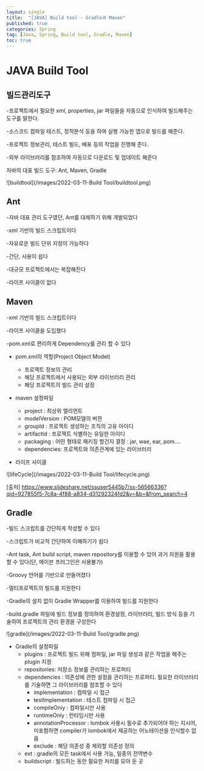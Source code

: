```yaml
---
layout: single
title:  "[JAVA] Build tool - Gradle과 Maven"
published: true
categories: Spring
tag: [Java, Spring, Build tool, Gradle, Maven]
toc: true
---
```


# JAVA Build Tool

## 빌드관리도구

-프로젝트에서 필요한 xml, properties, jar 파일들을 자동으로 인식하여 빌드해주는 도구를 말한다.

-소스코드 컴파일 테스트, 정적분석 등을 하여 실행 가능한 앱으로 빌드를 해준다.

-프로젝트 정보관리, 테스트 빌드, 배포 등의 작업을 진행해 준다.

-외부 라이브러리를 참조하여 자동으로 다운로드 및 업데이트 해준다

자바의 대표 빌드 도구: Ant, Maven, Gradle

![buildtool](/images/2022-03-11-Build Tool/buildtool.png)


## Ant

-자바 대표 관리 도구였던, Ant를 대체하기 위해 개발되었다

-xml 기반의 빌드 스크립트이다

-자유로운 빌드 단위 지정이 가능하다

-간단, 사용이 쉽다

-대규모 프로젝트에서는 복잡해진다

-라이프 사이클이 없다



## Maven

-xml 기반의 빌드 스크립트이다

-라이프 사이클을 도입했다

-pom.xml로 편리하게 Dependency를 관리 할 수 있다



* pom.xml의 역할(Project Object Model)

  * 프로젝트 정보의 관리
  * 해당 프로젝트에서 사용되는 외부 라이브러리 관리
  * 해당 프로젝트의 빌드 관리 설정

* maven 설정파일

  * project : 최상위 엘리먼트
  * modelVersion : POM모델의 버젼
  * groupId : 프로젝트 생성하는 조직의 고유 아이디
  * artifactId : 프로젝트 식별하는 유일한 아이디
  * packaging : 어떤 형태로 패키징 할건지 결정 : jar, wae, ear, pom....
  * dependencies: 프로젝트와 의존관계에 있는 라이브러리

* 라이프 사이클

![lifeCycle](/images/2022-03-11-Build Tool/lifecycle.png)

[출처] https://www.slideshare.net/ssuser5445b7/ss-56566336?qid=927855f5-7c8a-4f88-a834-d31292324fd2&v=&b=&from_search=4

## Gradle

-빌드 스크립트를 간단하게 작성할 수 있다

-스크립트가 비교적 간단하여 이해하기가 쉽다

-Ant task, Ant build script, maven repository를 이용할 수 있어 과거 자원을 활용할 수 있다(단, 메이븐 프러그인은 사용불가)

-Groovy 언어를 기반으로 만들어졌다

-멀티프로젝트의 빌드를 지원한다

-Gradle의 설치 없이 Gradle Wrapper를 이용하여 빌드를 지원한다

-build.gradle 파일에 빌드 정보를 정의하여 환경설정, 라이브러리, 빌드 방식 등을 기술하여 프로젝트의 관리 환경을 구성한다

![gradle](/images/2022-03-11-Build Tool/gradle.png)

* Gradle의 설정파일
  * plugins :  프로젝트 빌드 위해 컴파일, jar 파일 생성과 같은 작업을 해주는 plugin 지정
  * repositories: 저장소 정보를 관리하는 프로퍼티
  * dependencies : 의존성에 관한 설정을 관리하는 프로퍼티. 필요한 라이브러리를 기술하면 그 라이브러리를 참조할 수 있다
    * implementation : 컴파일 시 접근
    * testImplementation : 테스트 컴파일 시 접근
    * compileOniy : 컴파일시만 사용
    * runtimeOnly : 런타임시만 사용
    * annotationProcessor : lombok 사용시 필수로 추가되어야 하는 지시어, 미포함하면 compiler가 lombok에서 제공하는 어노테이션을 인식할수 없음
    * exclude : 해당 의존성 중 제외할 의존성 정의
  * ext : gradle의 모든 task에서 사용 가능, 일종의 전역변수
  * buildscript : 빌드하는 동안 필요한 처리를 모아 둔 곳